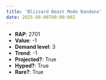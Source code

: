 ```yaml
---
title: 'Blizzard Beast Mode Bandana'
date: 2025-08-06T00:00:00Z
---
```

- **RAP**: 2701
- **Value**: -1
- **Demand level**: 3
- **Trend**: -1
- **Projected?**: True
- **Hyped?**: True
- **Rare?**: True
